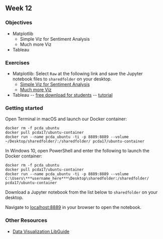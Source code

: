## Week 12
### Objectives

- Matplotlib
  - Simple Viz for Sentiment Analysis
  - Much more Viz
- Tableau

### Exercises
- Matplotlib: Select `Raw` at the following link and save the Jupyter notebook files to `sharedfolder` on your desktop.
  - [Simple Viz for Sentiment Analysis](https://github.com/tanyaclement/cpcda18.github.io/blob/master/week-12.1_Stats-and-Visualization.ipynb)
  - [Much more Viz](https://github.com/tanyaclement/cpcda18.github.io/blob/master/week-12.2_Matplotlib_Visualization_Examples.ipynb)
- Tableau
-- [free download for students](https://www.tableau.com/academic/students)
-- [tutorial](http://onlinehelp.tableau.com/current/guides/get-started-tutorial/en-us/get-started-tutorial-home.html)

### Getting started
Open Terminal in macOS and launch our Docker container:

```
docker rm -f pcda_ubuntu
docker pull pcda17/ubuntu-container
docker run --name pcda_ubuntu -ti -p 8889:8889 --volume ~/Desktop/sharedfolder/:/sharedfolder/ pcda17/ubuntu-container
```

In Windows 10, open PowerShell and enter the following to launch the Docker container:

```
docker rm -f pcda_ubuntu
docker pull pcda17/ubuntu-container
docker run --name pcda_ubuntu -ti -p 8889:8889 --volume C:\Users\***username_here***\Desktop\sharedfolder:/sharedfolder/ pcda17/ubuntu-container
```

Download a Jupyter notebook from the list below to `sharedfolder` on your desktop.


Navigate to [localhost:8889](localhost:8889) in your browser to open the notebook.


### Other Resources

- [Data Visualization LibGuide](https://guides.lib.utexas.edu/data-visualization/resources)
